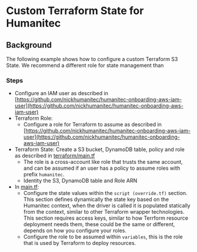 # Custom Terraform State for Humanitec

## Background
The following example shows how to configure a custom Terraform S3 State. We recommend a different role for state management than 

### Steps
- Configure an IAM user as described in [https://github.com/nickhumanitec/humanitec-onboarding-aws-iam-user](https://github.com/nickhumanitec/humanitec-onboarding-aws-iam-user)
- Terraform Role:
    - Configure a role for Terraform to assume as described in [https://github.com/nickhumanitec/humanitec-onboarding-aws-iam-user](https://github.com/nickhumanitec/humanitec-onboarding-aws-iam-user)
- Terraform State: Create a S3 bucket, DynamoDB table, policy and role as described in [terraform/main.tf](terraform/main.tf)
    - The role is a cross-account like role that trusts the same account, and can be assumed if an user has a policy to assume roles with prefix `humanitec`.
    - Identity the S3, DynamoDB table and Role ARN
- In [main.tf](main.tf):
    - Configure the state values within the `script (override.tf)` section. This section defines dynamically the state key based on the Humanitec context, when the driver is called it is populated statically from the context, similar to other Terraform wrapper technologies. This section requires access keys, similar to how Terrform resource deployment needs them, these could be the same or different, depends on how you configure your roles.
    - Configure the role to be assumed within `variables`, this is the role that is used by Terraform to deploy resources.
